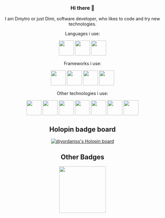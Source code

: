 <div align="center">

  ### Hi there 👋

  I am Dmytro or just Dimi, software developer, who likes to code and try new technologies.

  Languages i use:

  <div style="display:inline;">

  <img src="https://user-images.githubusercontent.com/68282006/197604844-fc115233-144a-486b-a7d0-e2db7ff24377.svg" width="48" height="48">

  <img src="https://user-images.githubusercontent.com/68282006/197604125-5aaeaae7-0cf6-47e1-b5c8-be3f219d3080.png" width="48" height="48">

  <img src="https://user-images.githubusercontent.com/68282006/197605522-86080f96-fec2-4494-ab27-6cf74cabe7b0.svg" width="48" height="48">

  </div>

  Frameworks i use:

  <div style="display:inline;">

  <img src="https://user-images.githubusercontent.com/68282006/197606574-456cf975-6048-4607-ab7c-0f76a7962f36.svg" height="48">

  <img src="https://user-images.githubusercontent.com/68282006/197606878-8a4cb357-0ca1-434f-9a04-9b34be636fbf.svg" height="48">

  <img src="https://user-images.githubusercontent.com/68282006/197606433-ca46217d-b982-48bc-bf95-69a7c9fcb228.svg" width="48" height="48">

  <img src="https://user-images.githubusercontent.com/68282006/197608327-72948e55-9e12-4e4d-9c23-69bea4399b45.svg" width="48" height="48">

  </div>

  Other technologies i use:

  <div style="display:inline;">

  <img src="https://user-images.githubusercontent.com/68282006/197607652-e317cc39-5ef5-4214-887d-0bd93061c4e9.svg" height="48">

  <img src="https://user-images.githubusercontent.com/68282006/197607735-dc115d67-3540-41a6-a24c-ff526a345c36.svg" height="48">

  <img src="https://user-images.githubusercontent.com/68282006/197607808-94cfeffa-3212-44bd-9956-302e1efbb4d1.svg" width="48" height="48">

  <img src="https://user-images.githubusercontent.com/68282006/197608181-b9fa17f5-fa29-4c46-b1ab-df46b544f764.svg" width="48" height="48">

  <img src="https://user-images.githubusercontent.com/68282006/197608540-ca1e4308-a2ad-4232-9728-a9a3df2a39ad.svg" width="48" height="48">
  
  <img src="https://user-images.githubusercontent.com/68282006/200177809-e2cf7750-286a-45e7-9f75-7d29e3c04788.svg" width="48" height="48">
    
  <img src="https://user-images.githubusercontent.com/68282006/200177827-47bfa115-d583-4173-bad6-718f56e6310b.svg" width="48" height="48">

  </div>
  
  <h2>Holopin badge board</h2>
  
  [![@yordaniss's Holopin board](https://holopin.me/yordaniss)](https://holopin.io/@yordaniss)
  
  <div style="display:inline;">
  <h2>Other Badges</h2>

  <img src="https://user-images.githubusercontent.com/68282006/198851425-02865de8-7780-4e3f-8648-90851923bc6a.png" width="150" height="150">

  </div>
</div>
